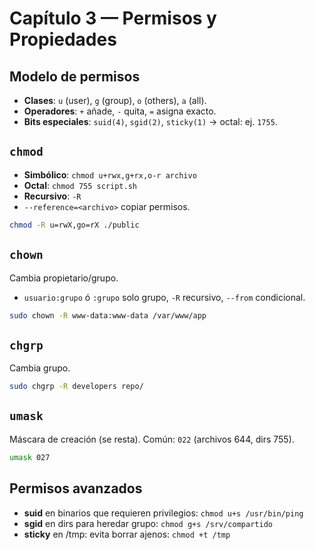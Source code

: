 # Capítulo 3 — Permisos y Propiedades

## Modelo de permisos
- **Clases**: `u` (user), `g` (group), `o` (others), `a` (all).
- **Operadores**: `+` añade, `-` quita, `=` asigna exacto.
- **Bits especiales**: `suid(4)`, `sgid(2)`, `sticky(1)` → octal: ej. `1755`.

## `chmod`
- **Simbólico**: `chmod u+rwx,g+rx,o-r archivo`
- **Octal**: `chmod 755 script.sh`
- **Recursivo**: `-R`
- `--reference=<archivo>` copiar permisos.
```bash
chmod -R u=rwX,go=rX ./public
```

## `chown`
Cambia propietario/grupo.
- `usuario:grupo` ó `:grupo` solo grupo, `-R` recursivo, `--from` condicional.
```bash
sudo chown -R www-data:www-data /var/www/app
```

## `chgrp`
Cambia grupo.
```bash
sudo chgrp -R developers repo/
```

## `umask`
Máscara de creación (se resta). Común: `022` (archivos 644, dirs 755).
```bash
umask 027
```

## Permisos avanzados
- **suid** en binarios que requieren privilegios: `chmod u+s /usr/bin/ping`
- **sgid** en dirs para heredar grupo: `chmod g+s /srv/compartido`
- **sticky** en /tmp: evita borrar ajenos: `chmod +t /tmp`
